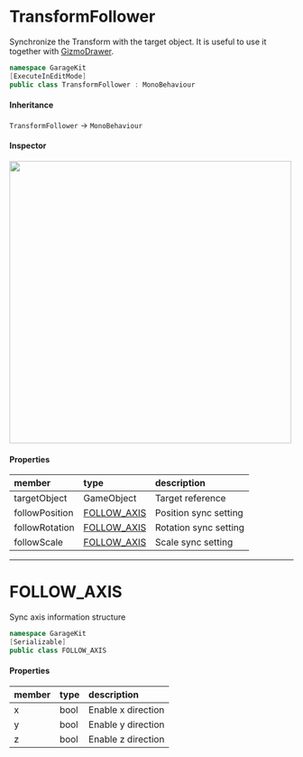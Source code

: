 # TransformFollower

Synchronize the Transform with the target object. It is useful to use it together with [GizmoDrawer](~/Scripts_en/Utils/Debug/GizmoDrawer.md).

```csharp
namespace GarageKit
[ExecuteInEditMode]
public class TransformFollower : MonoBehaviour
```

#### Inheritance

`TransformFollower` -> `MonoBehaviour`

#### Inspector

<img src="~/image/script_reference/transformfollower_inspector.png" width="500px"/>

#### Properties

|member|type|description|
|:--|:--|:--|
|targetObject|GameObject|Target reference|
|followPosition|[FOLLOW_AXIS](#follow_axis)|Position sync setting|
|followRotation|[FOLLOW_AXIS](#follow_axis)|Rotation sync setting|
|followScale|[FOLLOW_AXIS](#follow_axis)|Scale sync setting|

---

# FOLLOW_AXIS

Sync axis information structure

```csharp
namespace GarageKit
[Serializable]
public class FOLLOW_AXIS
```

#### Properties

|member|type|description|
|:--|:--|:--|
|x|bool|Enable x direction|
|y|bool|Enable y direction|
|z|bool|Enable z direction|
